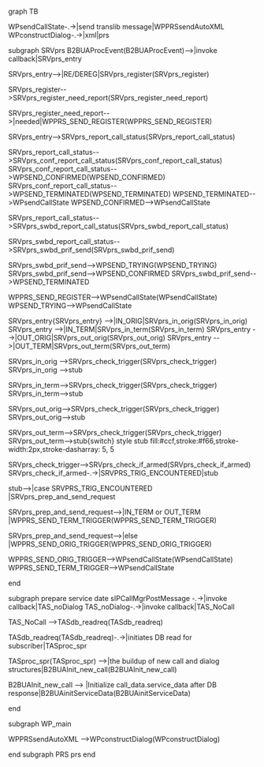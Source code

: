 graph TB


WPsendCallState-.->|send translib message|WPPRSsendAutoXML
WPconstructDialog-.->|xml|prs


subgraph SRVprs
B2BUAProcEvent(B2BUAProcEvent)-->|invoke callback|SRVprs_entry

SRVprs_entry-->|RE/DEREG|SRVprs_register(SRVprs_register)


SRVprs_register-->SRVprs_register_need_report(SRVprs_register_need_report)

SRVprs_register_need_report-->|needed|WPPRS_SEND_REGISTER(WPPRS_SEND_REGISTER)

SRVprs_entry-->SRVprs_report_call_status(SRVprs_report_call_status)

SRVprs_report_call_status-->SRVprs_conf_report_call_status(SRVprs_conf_report_call_status)
SRVprs_conf_report_call_status-->WPSEND_CONFIRMED(WPSEND_CONFIRMED)
SRVprs_conf_report_call_status-->WPSEND_TERMINATED(WPSEND_TERMINATED)
WPSEND_TERMINATED-->WPsendCallState
WPSEND_CONFIRMED-->WPsendCallState

SRVprs_report_call_status-->SRVprs_swbd_report_call_status(SRVprs_swbd_report_call_status)

SRVprs_swbd_report_call_status-->SRVprs_swbd_prif_send(SRVprs_swbd_prif_send)

SRVprs_swbd_prif_send-->WPSEND_TRYING(WPSEND_TRYING)
SRVprs_swbd_prif_send-->WPSEND_CONFIRMED
SRVprs_swbd_prif_send-->WPSEND_TERMINATED


WPPRS_SEND_REGISTER-->WPsendCallState(WPsendCallState)
WPSEND_TRYING-->WPsendCallState





SRVprs_entry{SRVprs_entry} -->|IN_ORIG|SRVprs_in_orig(SRVprs_in_orig)
SRVprs_entry -->|IN_TERM|SRVprs_in_term(SRVprs_in_term)
SRVprs_entry -->|OUT_ORIG|SRVprs_out_orig(SRVprs_out_orig)
SRVprs_entry -->|OUT_TERM|SRVprs_out_term(SRVprs_out_term)

SRVprs_in_orig -->SRVprs_check_trigger(SRVprs_check_trigger)
SRVprs_in_orig -->stub

SRVprs_in_term-->SRVprs_check_trigger(SRVprs_check_trigger)
SRVprs_in_term-->stub

SRVprs_out_orig-->SRVprs_check_trigger(SRVprs_check_trigger)
SRVprs_out_orig-->stub

SRVprs_out_term-->SRVprs_check_trigger(SRVprs_check_trigger)
SRVprs_out_term-->stub{switch}
style stub fill:#ccf,stroke:#f66,stroke-width:2px,stroke-dasharray: 5, 5

SRVprs_check_trigger-->SRVprs_check_if_armed(SRVprs_check_if_armed)
SRVprs_check_if_armed-.->|SRVPRS_TRIG_ENCOUNTERED|stub

stub-->|case SRVPRS_TRIG_ENCOUNTERED |SRVprs_prep_and_send_request

SRVprs_prep_and_send_request-->|IN_TERM or OUT_TERM |WPPRS_SEND_TERM_TRIGGER(WPPRS_SEND_TERM_TRIGGER)

SRVprs_prep_and_send_request-->|else |WPPRS_SEND_ORIG_TRIGGER(WPPRS_SEND_ORIG_TRIGGER)

WPPRS_SEND_ORIG_TRIGGER-->WPsendCallState(WPsendCallState)
WPPRS_SEND_TERM_TRIGGER-->WPsendCallState


end


subgraph prepare service date
sIPCallMgrPostMessage -.->|invoke callback|TAS_noDialog
TAS_noDialog-.->|invoke callback|TAS_NoCall 

TAS_NoCall -->TASdb_readreq(TASdb_readreq)

TASdb_readreq(TASdb_readreq)-.->|initiates DB read for subscriber|TASproc_spr

TASproc_spr(TASproc_spr) -->|the buildup of new call and dialog structures|B2BUAInit_new_call(B2BUAInit_new_call)

B2BUAInit_new_call --> |Initialize call_data.service_data after DB response|B2BUAinitServiceData(B2BUAinitServiceData)

end


subgraph WP_main

WPPRSsendAutoXML -->WPconstructDialog(WPconstructDialog)

end
subgraph PRS
prs
end
